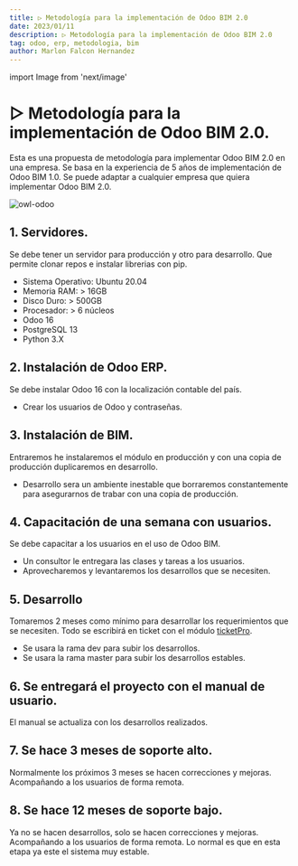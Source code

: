 ```yaml
---
title: ▷ Metodología para la implementación de Odoo BIM 2.0
date: 2023/01/11
description: ▷ Metodología para la implementación de Odoo BIM 2.0
tag: odoo, erp, metodologia, bim
author: Marlon Falcon Hernandez
---
```

import Image from 'next/image'

# ▷ Metodología para la implementación de Odoo BIM 2.0.
Esta es una propuesta de metodología para implementar Odoo BIM 2.0 en una empresa. Se basa en la experiencia de 5 años de implementación de Odoo BIM 1.0. Se puede adaptar a cualquier empresa que quiera implementar Odoo BIM 2.0.

<Image
  src="/images/posts/bim-20-metodologia.png"
  alt="owl-odoo"
  width={1584}
  height={396}
  priority
  className="next-image"
/>

## 1. Servidores.
Se debe tener un servidor para producción y otro para desarrollo. Que permite clonar repos e instalar librerias con pip.
- Sistema Operativo: Ubuntu 20.04
- Memoria RAM: > 16GB
- Disco Duro: > 500GB
- Procesador: > 6 núcleos
- Odoo 16
- PostgreSQL 13
- Python 3.X

## 2. Instalación de Odoo ERP.
Se debe instalar Odoo 16 con la localización contable del país.
- Crear los usuarios de Odoo y contraseñas.

## 3. Instalación de BIM.
Entraremos he instalaremos el módulo en producción y con una copia de producción duplicaremos en desarrollo.
- Desarrollo sera un ambiente inestable que borraremos constantemente para asegurarnos de trabar con una copia de producción.

## 4. Capacitación de una semana con usuarios.
Se debe capacitar a los usuarios en el uso de Odoo BIM.
- Un consultor le entregara las clases y tareas a los usuarios.
- Aprovecharemos y levantaremos los desarrollos que se necesiten.

## 5. Desarrollo
Tomaremos 2 meses como mínimo para desarrollar los requerimientos que se necesiten. Todo se escribirá en ticket con el módulo [ticketPro](/posts/metodologia-implementacion-odoo-bim).
- Se usara la rama dev para subir los desarrollos.
- Se usara la rama master para subir los desarrollos estables.

## 6. Se entregará el proyecto con el manual de usuario.
El manual se actualiza con los desarrollos realizados.

## 7. Se hace 3 meses de soporte alto.
Normalmente los próximos 3 meses se hacen correcciones y mejoras. Acompañando a los usuarios de forma remota.

## 8. Se hace 12 meses de soporte bajo.
Ya no se hacen desarrollos, solo se hacen correcciones y mejoras. Acompañando a los usuarios de forma remota. Lo normal es que en esta etapa ya este el sistema muy estable.